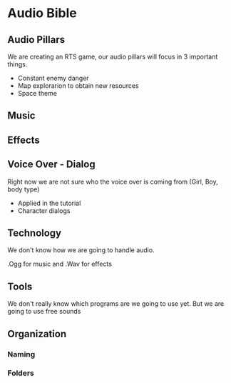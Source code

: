 # Audio Bible

## Audio Pillars
We are creating an RTS game, our audio pillars will focus in 3 important things.
- Constant enemy danger
- Map explorarion to obtain new resources
- Space theme 

## Music


## Effects


## Voice Over - Dialog
Right now we are not sure who the voice over is coming from (Girl, Boy, body type)
- Applied in the tutorial 
- Character dialogs

## Technology
We don't know how we are going to handle audio.

.Ogg for music and .Wav for effects 

## Tools
We don't really know which programs are we going to use yet.
But we are going to use free sounds

## Organization

### Naming

### Folders

